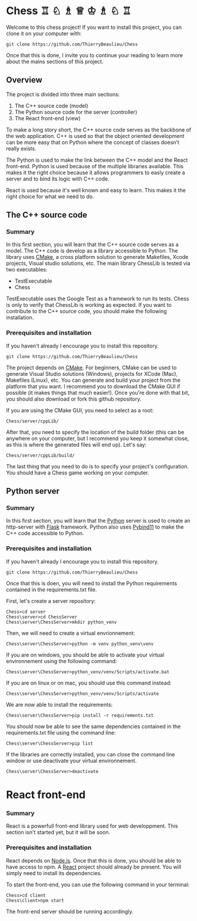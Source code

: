 # Chess ♖ ♘ ♗ ♕ ♔ ♗ ♘ ♖

Welcome to this chess project! If you want to install this project, you can clone it on your computer with:

```
git clone https://github.com/ThierryBeaulieu/Chess
```

Once that this is done, I invite you to continue your reading to learn more about the mains sections of this project.

## Overview

The project is divided into three main sections:

1. The C++ source code (model)
2. The Python source code for the server (controller)
3. The React front-end (view)

To make a long story short, the C++ source code serves as the backbone of the web application. C++ is used so that the object oriented development can be more easy that on Python where the concept of classes doesn't really exists.

The Python is used to make the link between the C++ model and the React front-end. Python is used because of the multiple libraries available. This makes it the right choice because it allows programmers to easly create a server and to bind its logic with C++ code.

React is used because it's well known and easy to learn. This makes it the right choice for what we need to do.

## The C++ source code

### Summary

In this first section, you will learn that the C++ source code serves as a model. The C++ code is develop as a library accessible to Python. The library uses [CMake](https://cmake.org/install/), a cross platform solution to generate Makefiles, Xcode projects, Visual studio solutions, etc. The main library ChessLib is tested via two executables:

- TestExecutable
- Chess

TestExecutable uses the Google Test as a framework to run its tests. Chess is only to verify that ChessLib is working as expected. If you want to contribute to the C++ source code, you should make the following installation.

### Prerequisites and installation

If you haven't already I encourage you to install this repository.

```
git clone https://github.com/ThierryBeaulieu/Chess
```

The project depends on [CMake](https://cmake.org/install/). For beginners, CMake can be used to generate Visual Studio solutions (Windows), projects for XCode (Mac), Makefiles (Linux), etc. You can generate and build your project from the platform that you want. I recommend you to download the CMake GUI if possible (it makes things that much easier!). Once you're done with that bit, you should also download or fork this github repository.

If you are using the CMake GUI, you need to select as a root:

```
Chess/server/cppLib/
```

After that, you need to specify the location of the build folder (this can be anywhere on your computer, but I recommend you keep it somewhat close, as this is where the generated files will end up). Let's say:

```
Chess/server/cppLib/build/
```

The last thing that you need to do is to specify your project's configuration. You should have a Chess game working on your computer.

## Python server

### Summary

In this first section, you will learn that the [Python](https://www.python.org/downloads/) server is used to create an http-server with [Flask](https://pypi.org/project/Flask/) framework. Python also uses [Pybind11](https://github.com/pybind/pybind11) to make the C++ code accessible to Python.

### Prerequisites and installation

If you haven't already I encourage you to install this repository.

```
git clone https://github.com/ThierryBeaulieu/Chess
```

Once that this is doen, you will need to install the Python requirements contained in the requirements.txt file.

First, let's create a server repository:

```
Chess>cd server
Chess\server>cd ChessServer
Chess\server\ChessServer>mkdir python_venv
```

Then, we will need to create a virtual envrionnement:

```
Chess\server\ChessServer>python -m venv python_venv\venv
```

If you are on windows, you should be able to activate your virtual environnement using the following command:

```
Chess\server\ChessServer>python_venv/venv/Scripts/activate.bat
```

If you are on linux or on mac, you should use this command instead:

```
Chess\server\ChessServer>python_venv/venv/Scripts/activate
```

We are now able to install the requirements:

```
Chess\server\ChessServer>pip install -r requirements.txt
```

You should now be able to see the same dependencies contained in the requirements.txt file using the command line:

```
Chess\server\ChessServer>pip list
```

If the libraries are correctly installed, you can close the command line window or use deactivate your virtual environnement.

```
Chess\server\ChessServer>deactivate
```

# React front-end

### Summary

React is a powerfull front-end library used for web developpment. This section isn't started yet, but it will be soon.

### Prerequisites and installation

React depends on [Node.js](https://nodejs.org/en/download/). Once that this is done, you should be able to have access to npm. A [React](https://reactjs.org/docs/getting-started.html) project should already be present. You will simply need to install its dependencies.

To start the front-end, you can use the following command in your terminal:

```
Chess>cd client
Chess\client>npm start
```

The front-end server should be running accordingly.
